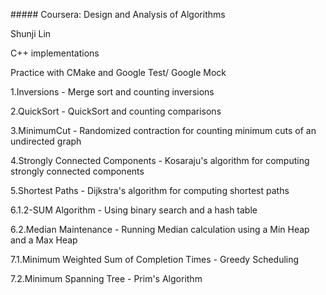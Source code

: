 \##### Coursera: Design and Analysis of Algorithms 

Shunji Lin

C++ implementations

Practice with CMake and Google Test/ Google Mock

1.Inversions - Merge sort and counting inversions

2.QuickSort - QuickSort and counting comparisons

3.MinimumCut - Randomized contraction for counting minimum cuts of an undirected graph

4.Strongly Connected Components - Kosaraju's algorithm for computing strongly connected components

5.Shortest Paths - Dijkstra's algorithm for computing shortest paths

6.1.2-SUM Algorithm - Using binary search and a hash table

6.2.Median Maintenance - Running Median calculation using a Min Heap and a Max Heap

7.1.Minimum Weighted Sum of Completion Times - Greedy Scheduling

7.2.Minimum Spanning Tree - Prim's Algorithm
